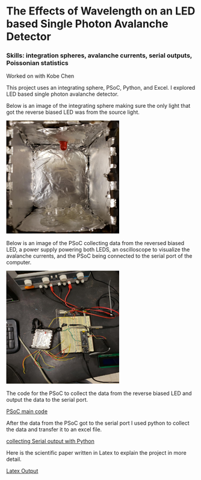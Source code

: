 # The Effects of Wavelength on an LED based Single Photon Avalanche Detector
### Skills: integration spheres, avalanche currents, serial outputs, Poissonian statistics 

Worked on with Kobe Chen

This project uses an integrating sphere, PSoC, Python, and Excel. I explored LED based single photon avalanche detector. 

Below is an image of the integrating sphere making sure the only light that got the reverse biased LED was from the source light.

<img src=https://github.com/jacobsc050/senior-thesis/blob/main/assets/darkBox.png width="300" height="300">

Below is an image of the PSoC collecting data from the reversed biased LED, a power supply powering both LEDS, an oscilloscope to visualize the avalanche currents, and 
the PSoC being connected to the serial port of the computer.  

<img src=https://github.com/jacobsc050/senior-thesis/blob/main/assets/setUp.png width="300" height="300">

The code for the PSoC to collect the data from the reverse biased LED and output the data to the serial port.

[PSoC main code](https://github.com/jacobsc050/senior-thesis/blob/main/counter.c)
 
After the data from the PSoC got to the serial port I used python to collect the data and transfer it to an excel file.
 
[collecting Serial output with Python](https://github.com/jacobsc050/senior-thesis/blob/main/photonCountings.py)
 
Here is the scientific paper written in Latex to explain the project in more detail. 
 
[Latex Output](https://github.com/jacobsc050/senior-thesis/blob/main/assets/Senior%20Thesis.pdf)
